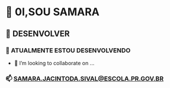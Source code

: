 # 👋 0I,SOU SAMARA
## 👀 DESENVOLVER
### 🌱 ATUALMENTE ESTOU DESENVOLVENDO
- 💞️ I’m looking to collaborate on ...
### 📫 SAMARA.JACINTODA.SIVAL@ESCOLA.PR.GOV.BR

<!---
samarajacintadasilva/samarajacintadasilva is a ✨ special ✨ repository because its `README.md` (this file) appears on your GitHub profile.
You can click the Preview link to take a look at your changes.
--->
